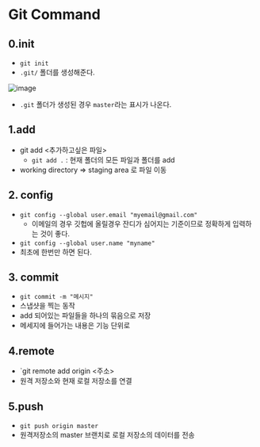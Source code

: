 # Git Command

## 0.init
- `git init`
- `.git/` 폴더를 생성해준다.

![image](https://user-images.githubusercontent.com/60903805/103262731-30ced100-49e9-11eb-97fc-531e4d9d723d.png)

- `.git` 폴더가 생성된 경우 `master`라는 표시가 나온다.

## 1.add
- git add <추가하고싶은 파일>
  - `git add .` : 현재 폴더의 모든 파일과 폴더를 add
- working directory => staging area 로 파일 이동


## 2. config
- `git config --global user.email "myemail@gmail.com"`
  - 이메일의 경우 깃헙에 올릴경우 잔디가 심어지는 기준이므로 정확하게 입력하는 것이 좋다.
- `git config --global user.name "myname"`
- 최초에 한번만 하면 된다.

## 3. commit
- `git commit -m "메시지"`
- 스냅샷을 찍는 동작
- add 되어있는 파일들을 하나의 묶음으로 저장
- 메세지에 들어가는 내용은 기능 단위로

## 4.remote
- `git remote add origin <주소>
- 원격 저장소와 현재 로컬 저장소를 연결

## 5.push
- `git push origin master` 
- 원격저장소의 master 브랜치로 로컬 저장소의 데이터를 전송
